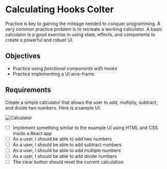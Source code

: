 # Calculating Hooks Colter
Practice is key to gaining the mileage needed to conquer programming. A very common practice problem is to recreate a working calculator. A basic calculator is a good exercise in using state, effects, and components to create a powerful and robust UI.

## Objectives

- Practice using *functional components with hooks*
- Practice implementing a UI wire-frame

## Requirements

Create a simple calculator that allows the user to add, multiply, subtract, and divide two numbers. Here is a sample UI:

![Calculator](https://raw.githubusercontent.com/suncoast-devs/handbook/master/assignments/assets/calculator.png)

- [ ] Implement something similar to the example UI using HTML and CSS inside a React app
- [ ] As a user, I should be able to add two numbers
- [ ] As a user, I should be able to add subtract numbers
- [ ] As a user, I should be able to add multiple numbers
- [ ] As a user, I should be able to add divide numbers
- [ ] The clear button should reset the current calculation
